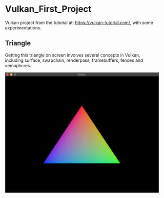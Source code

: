 # Vulkan_First_Project
Vulkan project from the tutorial at: https://vulkan-tutorial.com/, with some experimentations.

## Triangle

Getting this triangle on screen involves several concepts in Vulkan, including surface, swapchain, renderpass, framebuffers, fences and semaphores.

![diagram](triangle.png)

